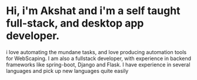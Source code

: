 # Hi, i'm Akshat and i'm a self taught full-stack, and desktop app developer.


i love automating the mundane tasks, and love producing automation tools for WebScaping. I am also a fullstack developer, with experience in backend frameworks like spring-boot, Django and Flask.
I have experience in several languages and pick up new languages quite easily

<!--
**Akshat-Mishra101/Akshat-Mishra101** is a ✨ _special_ ✨ repository because its `README.md` (this file) appears on your GitHub profile.

Here are some ideas to get you started:









- 🔭 I’m currently working on ...
- 🌱 I’m currently learning ...
- 👯 I’m looking to collaborate on ...
- 🤔 I’m looking for help with ...
- 💬 Ask me about ...
- 📫 How to reach me: ...
- 😄 Pronouns: ...
- ⚡ Fun fact: ...
-->

